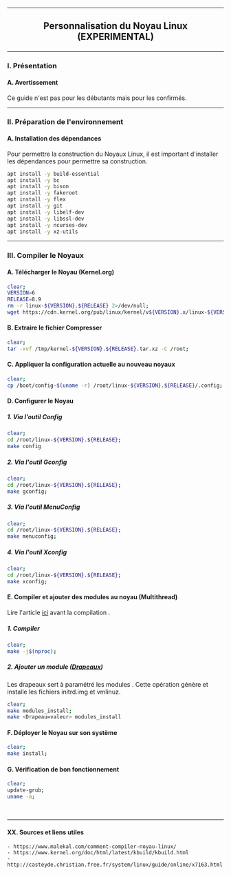 ------------------------------------------------------------------------------------------------------------------------------------------------------------------------------------------------
## <p align='center'> Personnalisation du Noyau Linux (EXPERIMENTAL) </p>

------------------------------------------------------------------------------------------------------------------------------------------------------------------------------------------------
### I. Présentation
#### A. Avertissement
Ce guide n'est pas pour les débutants mais pour les confirmés.


------------------------------------------------------------------------------------------------------------------------------------------------------------------------------------------------
### II. Préparation de l'environnement
#### A. Installation des dépendances
Pour permettre la construction du Noyaux Linux, il est important d'installer les dépendances pour permettre sa construction.

```bash
apt install -y build-essential
apt install -y bc
apt install -y bison
apt install -y fakeroot
apt install -y flex
apt install -y git
apt install -y libelf-dev
apt install -y libssl-dev
apt install -y ncurses-dev
apt install -y xz-utils
```

------------------------------------------------------------------------------------------------------------------------------------------------------------------------------------------------
### III. Compiler le Noyaux
#### A. Télécharger le Noyau (Kernel.org)
```bash
clear;
VERSION=6
RELEASE=8.9
rm -r linux-${VERSION}.${RELEASE} 2>/dev/null;
wget https://cdn.kernel.org/pub/linux/kernel/v${VERSION}.x/linux-${VERSION}.${RELEASE}.tar.xz -O /tmp/kernel-${VERSION}.${RELEASE}.tar.xz;
```
#### B. Extraire le fichier Compresser
```bash
clear;
tar -xvf /tmp/kernel-${VERSION}.${RELEASE}.tar.xz -C /root;
```

#### C. Appliquer la configuration actuelle au nouveau noyaux
```bash
clear;
cp /boot/config-$(uname -r) /root/linux-${VERSION}.${RELEASE}/.config;
``` 

#### D. Configurer le Noyau
##### 1. Via l'outil Config
```bash
clear;
cd /root/linux-${VERSION}.${RELEASE};
make config
```
##### 2. Via l'outil Gconfig
```bash
clear;
cd /root/linux-${VERSION}.${RELEASE};
make gconfig;
```
##### 3. Via l'outil MenuConfig
```bash
clear;
cd /root/linux-${VERSION}.${RELEASE};
make menuconfig;
```

##### 4. Via l'outil Xconfig
```bash
clear;
cd /root/linux-${VERSION}.${RELEASE};
make xconfig;
```



#### E. Compiler et ajouter des modules au noyau (Multithread)

Lire l'article [ici](https://www.debian.org/doc/manuals/debian-faq/kernel.fr.html) avant la compilation .

##### 1. Compiler
```bash
clear;
make -j$(nproc);
```




##### 2. Ajouter un module ([Drapeaux](https://www.kernel.org/doc/html/latest/kbuild/kbuild.html))
Les drapeaux sert à paramétré les modules . Cette opération génère et installe les fichiers initrd.img et vmlinuz.
```bash
clear;
make modules_install;
make <Drapeau=valeur> modules_install
```

#### F. Déployer le Noyau sur son système
```bash
clear;
make install;
```

#### G. Vérification de bon fonctionnement
```bash
clear;
update-grub;
uname -a;
```





























<br />

------------------------------------------------------------------------------------------------------------------------------------------------------------------------------------------------
#### XX. Sources et liens utiles
```
- https://www.malekal.com/comment-compiler-noyau-linux/
- https://www.kernel.org/doc/html/latest/kbuild/kbuild.html
- http://casteyde.christian.free.fr/system/linux/guide/online/x7163.html
```


